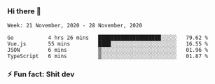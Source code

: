### Hi there 👋
<!--START_SECTION:waka-->
```text
Week: 21 November, 2020 - 28 November, 2020

Go           4 hrs 26 mins   ████████████████████░░░░░   79.62 % 
Vue.js       55 mins         ████░░░░░░░░░░░░░░░░░░░░░   16.55 % 
JSON         6 mins          ▒░░░░░░░░░░░░░░░░░░░░░░░░   01.96 % 
TypeScript   6 mins          ▒░░░░░░░░░░░░░░░░░░░░░░░░   01.87 % 
```
<!--END_SECTION:waka-->
<!--
**TG4LAaron/TG4LAaron** is a ✨ _special_ ✨ repository because its `README.md` (this file) appears on your GitHub profile.

Here are some ideas to get you started:

- 🔭 I’m currently working on ...
- 🌱 I’m currently learning ...
- 👯 I’m looking to collaborate on ...
- 🤔 I’m looking for help with ...
- 💬 Ask me about ...
- 📫 How to reach me: ...
- 😄 Pronouns: ...
- ⚡ Fun fact: ...
-->
### ⚡ Fun fact: Shit dev
